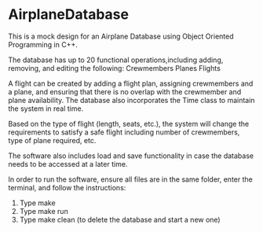 # AirplaneDatabase

This is a mock design for an Airplane Database using Object Oriented Programming in C++. 

The database has up to 20 functional operations,including adding, removing, and editing the following: 
Crewmembers
Planes
Flights

A flight can be created by adding a flight plan, assigning crewmembers and a plane, and ensuring that there is no
overlap with the crewmember and plane availability. The database also incorporates the Time class to maintain the
system in real time. 

Based on the type of flight (length, seats, etc.), the system will change the requirements to satisfy a safe flight
including number of crewmembers, type of plane required, etc.

The software also includes load and save functionality in case the database needs to be accessed at a later time. 

In order to run the software, ensure all files are in the same folder, enter the terminal, and follow the instructions:
1. Type make
2. Type make run
3. Type make clean (to delete the database and start a new one)




